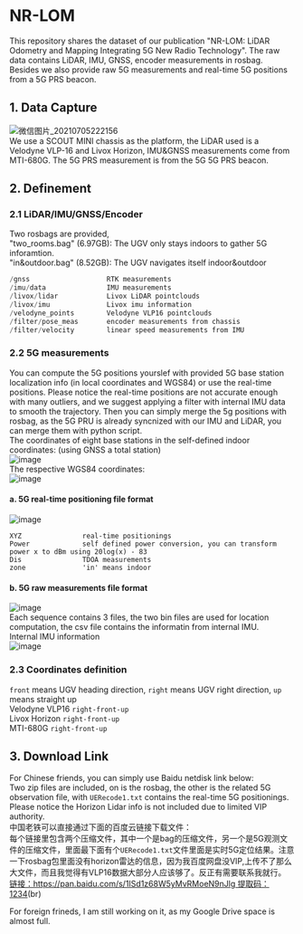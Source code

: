 # NR-LOM
This repository shares the dataset of our publication "NR-LOM: LiDAR Odometry and Mapping Integrating 5G New Radio Technology".  The raw data contains LiDAR, IMU, GNSS, encoder measurements in rosbag. Besides we also provide raw 5G measurements and real-time 5G positions from a 5G PRS beacon.  
## 1. Data Capture
![微信图片_20210705222156](https://user-images.githubusercontent.com/40022787/133210489-9f05314f-2729-464a-bc6b-0b87ad316790.jpg) <br>
We use a SCOUT MINI chassis as the platform, the LiDAR used is a Velodyne VLP-16 and Livox Horizon, IMU&GNSS measurements come from MTI-680G. The 5G PRS measurement is from the 5G 5G PRS beacon.
## 2. Definement
### 2.1 LiDAR/IMU/GNSS/Encoder
Two rosbags are provided,<br> 
"two_rooms.bag" (6.97GB): The UGV only stays indoors to gather 5G inforamtion. <br>
"in&outdoor.bag" (8.52GB): The UGV navigates itself indoor&outdoor<br>
```C++
/gnss                   RTK measurements 
/imu/data               IMU measurements
/livox/lidar            Livox LiDAR pointclouds
/livox/imu              Livox imu information
/velodyne_points        Velodyne VLP16 pointclouds
/filter/pose_meas       encoder measurements from chassis
/filter/velocity        linear speed measurements from IMU
```
### 2.2 5G measurements
You can compute the 5G positions yourslef with provided 5G base station localization info (in local coordinates and WGS84) or use the real-time positions. Please notice the real-time positions are not accurate enough with many outliers, and we suggest applying a filter with internal IMU data to smooth the trajectory. Then you can simply merge the 5g positions with rosbag, as the 5G PRU is already syncnized with our IMU and LiDAR, you can merge them with python script.  <br>
The coordinates of eight base stations in the self-defined indoor coordinates: (using GNSS a total station) <br>
![image](https://user-images.githubusercontent.com/40022787/133213828-c5c5c48b-090a-4ab0-8b08-09e253a4f7a7.png)<br>
The respective WGS84 coordinates: <br>
![image](https://user-images.githubusercontent.com/40022787/133213960-0e98179a-9370-4437-8c94-d049143784a8.png)<br>
#### a. 5G real-time positioning file format
![image](https://user-images.githubusercontent.com/40022787/133214714-3794f1fc-5922-4fb4-bcc9-88a18f76710e.png)<br>
```
XYZ               real-time positionings 
Power             self defined power conversion, you can transform power x to dBm using 20log(x) - 83
Dis               TDOA measurements
zone              'in' means indoor 
```  
#### b. 5G raw measurements file format
![image](https://user-images.githubusercontent.com/40022787/133215650-0c50daf5-079e-40a6-8b3f-723514dd6757.png)<br>
Each sequence contains 3 files, the two bin files are used for location computation, the csv file contains the informatin from internal IMU.<br>
Internal IMU information<br>
![image](https://user-images.githubusercontent.com/40022787/133215916-5a342e40-5c87-4cad-9336-ddbda1f4f91b.png)<br>



### 2.3 Coordinates definition
`front` means UGV heading direction, `right` means UGV right direction, `up` means straight up<br>
Velodyne VLP16    `right-front-up`<br>
Livox Horizon     `right-front-up`<br>
MTI-680G          `right-front-up`<br>
## 3. Download Link
For Chinese friends, you can simply use Baidu netdisk link below:<br>
Two zip files are included, on is the rosbag, the other is the related 5G observation file, with `UERecode1.txt` contains the real-time 5G positionings. Please notice the Horizon Lidar info is not included due to limited VIP authority. <br>
中国老铁可以直接通过下面的百度云链接下载文件：<br>
每个链接里包含两个压缩文件，其中一个是bag的压缩文件，另一个是5G观测文件的压缩文件，里面最下面有个`UERecode1.txt`文件里面是实时5G定位结果。注意一下rosbag包里面没有horizon雷达的信息，因为我百度网盘没VIP,上传不了那么大文件，而且我觉得有VLP16数据大部分人应该够了。反正有需要联系我就行。<br>
[链接：https://pan.baidu.com/s/1ISd1z68W5yMvRMoeN9nJlg 
提取码：1234](https://pan.baidu.com/s/1ISd1z68W5yMvRMoeN9nJlg)(br)

For foreign frineds, I am still working on it, as my Google Drive space is almost full.<br>
